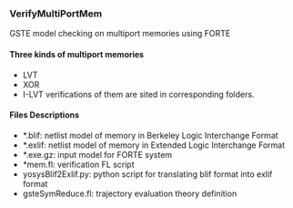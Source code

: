 ### VerifyMultiPortMem
GSTE model checking on multiport memories using FORTE

#### Three kinds of multiport memories
- LVT
- XOR
- I-LVT
verifications of them are sited in corresponding folders.

#### Files Descriptions
- *.blif: netlist model of memory in Berkeley Logic Interchange Format
- *.exlif: netlist model of memory in Extended Logic Interchange Format
- *.exe.gz: input model for FORTE system
- *mem.fl: verification FL script
- yosysBlif2Exlif.py: python script for translating blif format into exlif format
- gsteSymReduce.fl: trajectory evaluation theory definition

